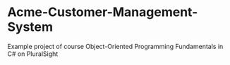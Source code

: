 # Acme-Customer-Management-System
Example project of course Object-Oriented Programming Fundamentals in C# on PluralSight
